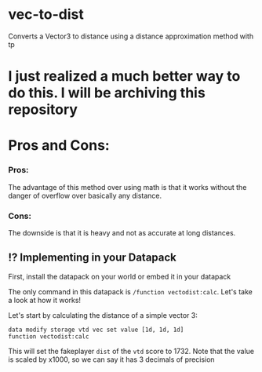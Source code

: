 # vec-to-dist

Converts a Vector3 to distance using a distance approximation method with tp

# I just realized a much better way to do this. I will be archiving this repository

# Pros and Cons:

### Pros: 
The advantage of this method over using math is that it works without the danger of overflow over basically any distance.

### Cons:
The downside is that it is heavy and not as accurate at long distances.


## ⁉️ Implementing in your Datapack

First, install the datapack on your world or embed it in your datapack

The only command in this datapack is `/function vectodist:calc`. Let's take a look at how it works!

Let's start by calculating the distance of a simple vector 3:

```mcfunction
data modify storage vtd vec set value [1d, 1d, 1d]
function vectodist:calc
```

This will set the fakeplayer `dist` of the `vtd` score to 1732.
Note that the value is scaled by x1000, so we can say it has 3 decimals of precision
